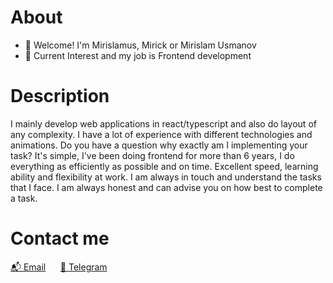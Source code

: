 # About
-  👋 Welcome! I'm Mirislamus, Mirick or Mirislam Usmanov   
-   💪 Current Interest and my job is Frontend development

# Description
I mainly develop web applications in react/typescript and also do layout of any complexity. I have a lot of experience with different technologies and animations. 
Do you have a question why exactly am I implementing your task? It's simple, I've been doing frontend for more than 6 years, I do everything as efficiently as possible and on time. 
Excellent speed, learning ability and flexibility at work. I am always in touch and understand the tasks that I face. I am always honest and can advise you on how best to complete a task.

# Contact me
<a href="mailto:mirislamus@gmail.com">📬 Email</a>
&nbsp;&nbsp;&nbsp;&nbsp;
<a href="https://t.me/mirislamus">📱 Telegram</a>
